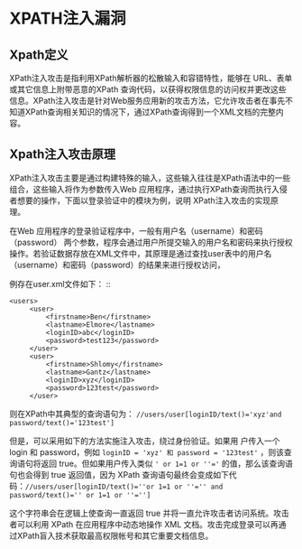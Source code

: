 
# XPATH注入漏洞

## Xpath定义

XPath注入攻击是指利用XPath解析器的松散输入和容错特性，能够在 URL、表单或其它信息上附带恶意的XPath 查询代码，以获得权限信息的访问权并更改这些信息。XPath注入攻击是针对Web服务应用新的攻击方法，它允许攻击者在事先不知道XPath查询相关知识的情况下，通过XPath查询得到一个XML文档的完整内容。

## Xpath注入攻击原理

XPath注入攻击主要是通过构建特殊的输入，这些输入往往是XPath语法中的一些组合，这些输入将作为参数传入Web 应用程序，通过执行XPath查询而执行入侵者想要的操作，下面以登录验证中的模块为例，说明 XPath注入攻击的实现原理。

在Web 应用程序的登录验证程序中，一般有用户名（username）和密码（password） 两个参数，程序会通过用户所提交输入的用户名和密码来执行授权操作。若验证数据存放在XML文件中，其原理是通过查找user表中的用户名 （username）和密码（password）的结果来进行授权访问，

例存在user.xml文件如下：
::

    <users>
         <user>
             <firstname>Ben</firstname>
             <lastname>Elmore</lastname>
             <loginID>abc</loginID>
             <password>test123</password>
         </user>
         <user>
             <firstname>Shlomy</firstname>
             <lastname>Gantz</lastname>
             <loginID>xyz</loginID>
             <password>123test</password>
         </user>

则在XPath中其典型的查询语句为： ``//users/user[loginID/text()='xyz'and password/text()='123test']``

但是，可以采用如下的方法实施注入攻击，绕过身份验证。如果用 户传入一个 login 和 password，例如 ``loginID = 'xyz' 和 password = '123test'`` ，则该查询语句将返回 true。但如果用户传入类似 ``' or 1=1 or ''='`` 的值，那么该查询语句也会得到 true 返回值，因为 XPath 查询语句最终会变成如下代码：``//users/user[loginID/text()=''or 1=1 or ''='' and password/text()='' or 1=1 or ''='']``

这个字符串会在逻辑上使查询一直返回 true 并将一直允许攻击者访问系统。攻击者可以利用 XPath 在应用程序中动态地操作 XML 文档。攻击完成登录可以再通过XPath盲入技术获取最高权限帐号和其它重要文档信息。